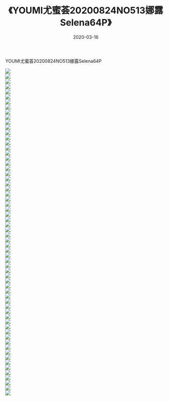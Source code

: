 ﻿---
layout: post
title:  《YOUMI尤蜜荟20200824NO513娜露Selena64P》
date:   2020-03-16
img: http://pic.660000.xyz/1:/性感/2020/YOUMI尤蜜荟20200824NO513娜露Selena64P/000.jpg
categories: [美女, 清纯, 唯美]
---

YOUMI尤蜜荟20200824NO513娜露Selena64P

  ![](http://pic.660000.xyz/1:/性感/2020/YOUMI尤蜜荟20200824NO513娜露Selena64P/001.jpg) <br> ![](http://pic.660000.xyz/1:/性感/2020/YOUMI尤蜜荟20200824NO513娜露Selena64P/002.jpg) <br> ![](http://pic.660000.xyz/1:/性感/2020/YOUMI尤蜜荟20200824NO513娜露Selena64P/003.jpg) <br> ![](http://pic.660000.xyz/1:/性感/2020/YOUMI尤蜜荟20200824NO513娜露Selena64P/004.jpg) <br> ![](http://pic.660000.xyz/1:/性感/2020/YOUMI尤蜜荟20200824NO513娜露Selena64P/005.jpg) <br> ![](http://pic.660000.xyz/1:/性感/2020/YOUMI尤蜜荟20200824NO513娜露Selena64P/006.jpg) <br> ![](http://pic.660000.xyz/1:/性感/2020/YOUMI尤蜜荟20200824NO513娜露Selena64P/007.jpg) <br> ![](http://pic.660000.xyz/1:/性感/2020/YOUMI尤蜜荟20200824NO513娜露Selena64P/008.jpg) <br> ![](http://pic.660000.xyz/1:/性感/2020/YOUMI尤蜜荟20200824NO513娜露Selena64P/009.jpg) <br> ![](http://pic.660000.xyz/1:/性感/2020/YOUMI尤蜜荟20200824NO513娜露Selena64P/010.jpg) <br> ![](http://pic.660000.xyz/1:/性感/2020/YOUMI尤蜜荟20200824NO513娜露Selena64P/011.jpg) <br> ![](http://pic.660000.xyz/1:/性感/2020/YOUMI尤蜜荟20200824NO513娜露Selena64P/012.jpg) <br> ![](http://pic.660000.xyz/1:/性感/2020/YOUMI尤蜜荟20200824NO513娜露Selena64P/013.jpg) <br> ![](http://pic.660000.xyz/1:/性感/2020/YOUMI尤蜜荟20200824NO513娜露Selena64P/014.jpg) <br> ![](http://pic.660000.xyz/1:/性感/2020/YOUMI尤蜜荟20200824NO513娜露Selena64P/015.jpg) <br> ![](http://pic.660000.xyz/1:/性感/2020/YOUMI尤蜜荟20200824NO513娜露Selena64P/016.jpg) <br> ![](http://pic.660000.xyz/1:/性感/2020/YOUMI尤蜜荟20200824NO513娜露Selena64P/017.jpg) <br> ![](http://pic.660000.xyz/1:/性感/2020/YOUMI尤蜜荟20200824NO513娜露Selena64P/018.jpg) <br> ![](http://pic.660000.xyz/1:/性感/2020/YOUMI尤蜜荟20200824NO513娜露Selena64P/019.jpg) <br> ![](http://pic.660000.xyz/1:/性感/2020/YOUMI尤蜜荟20200824NO513娜露Selena64P/020.jpg) <br> ![](http://pic.660000.xyz/1:/性感/2020/YOUMI尤蜜荟20200824NO513娜露Selena64P/021.jpg) <br> ![](http://pic.660000.xyz/1:/性感/2020/YOUMI尤蜜荟20200824NO513娜露Selena64P/022.jpg) <br> ![](http://pic.660000.xyz/1:/性感/2020/YOUMI尤蜜荟20200824NO513娜露Selena64P/023.jpg) <br> ![](http://pic.660000.xyz/1:/性感/2020/YOUMI尤蜜荟20200824NO513娜露Selena64P/024.jpg) <br> ![](http://pic.660000.xyz/1:/性感/2020/YOUMI尤蜜荟20200824NO513娜露Selena64P/025.jpg) <br> ![](http://pic.660000.xyz/1:/性感/2020/YOUMI尤蜜荟20200824NO513娜露Selena64P/026.jpg) <br> ![](http://pic.660000.xyz/1:/性感/2020/YOUMI尤蜜荟20200824NO513娜露Selena64P/027.jpg) <br> ![](http://pic.660000.xyz/1:/性感/2020/YOUMI尤蜜荟20200824NO513娜露Selena64P/028.jpg) <br> ![](http://pic.660000.xyz/1:/性感/2020/YOUMI尤蜜荟20200824NO513娜露Selena64P/029.jpg) <br> ![](http://pic.660000.xyz/1:/性感/2020/YOUMI尤蜜荟20200824NO513娜露Selena64P/030.jpg) <br> ![](http://pic.660000.xyz/1:/性感/2020/YOUMI尤蜜荟20200824NO513娜露Selena64P/031.jpg) <br> ![](http://pic.660000.xyz/1:/性感/2020/YOUMI尤蜜荟20200824NO513娜露Selena64P/032.jpg) <br> ![](http://pic.660000.xyz/1:/性感/2020/YOUMI尤蜜荟20200824NO513娜露Selena64P/033.jpg) <br> ![](http://pic.660000.xyz/1:/性感/2020/YOUMI尤蜜荟20200824NO513娜露Selena64P/034.jpg) <br> ![](http://pic.660000.xyz/1:/性感/2020/YOUMI尤蜜荟20200824NO513娜露Selena64P/035.jpg) <br> ![](http://pic.660000.xyz/1:/性感/2020/YOUMI尤蜜荟20200824NO513娜露Selena64P/036.jpg) <br> ![](http://pic.660000.xyz/1:/性感/2020/YOUMI尤蜜荟20200824NO513娜露Selena64P/037.jpg) <br> ![](http://pic.660000.xyz/1:/性感/2020/YOUMI尤蜜荟20200824NO513娜露Selena64P/038.jpg) <br> ![](http://pic.660000.xyz/1:/性感/2020/YOUMI尤蜜荟20200824NO513娜露Selena64P/039.jpg) <br> ![](http://pic.660000.xyz/1:/性感/2020/YOUMI尤蜜荟20200824NO513娜露Selena64P/040.jpg) <br> ![](http://pic.660000.xyz/1:/性感/2020/YOUMI尤蜜荟20200824NO513娜露Selena64P/041.jpg) <br> ![](http://pic.660000.xyz/1:/性感/2020/YOUMI尤蜜荟20200824NO513娜露Selena64P/042.jpg) <br> ![](http://pic.660000.xyz/1:/性感/2020/YOUMI尤蜜荟20200824NO513娜露Selena64P/043.jpg) <br> ![](http://pic.660000.xyz/1:/性感/2020/YOUMI尤蜜荟20200824NO513娜露Selena64P/044.jpg) <br> ![](http://pic.660000.xyz/1:/性感/2020/YOUMI尤蜜荟20200824NO513娜露Selena64P/045.jpg) <br> ![](http://pic.660000.xyz/1:/性感/2020/YOUMI尤蜜荟20200824NO513娜露Selena64P/046.jpg) <br> ![](http://pic.660000.xyz/1:/性感/2020/YOUMI尤蜜荟20200824NO513娜露Selena64P/047.jpg) <br> ![](http://pic.660000.xyz/1:/性感/2020/YOUMI尤蜜荟20200824NO513娜露Selena64P/048.jpg) <br> ![](http://pic.660000.xyz/1:/性感/2020/YOUMI尤蜜荟20200824NO513娜露Selena64P/049.jpg) <br> ![](http://pic.660000.xyz/1:/性感/2020/YOUMI尤蜜荟20200824NO513娜露Selena64P/050.jpg) <br> ![](http://pic.660000.xyz/1:/性感/2020/YOUMI尤蜜荟20200824NO513娜露Selena64P/051.jpg) <br> ![](http://pic.660000.xyz/1:/性感/2020/YOUMI尤蜜荟20200824NO513娜露Selena64P/052.jpg) <br> ![](http://pic.660000.xyz/1:/性感/2020/YOUMI尤蜜荟20200824NO513娜露Selena64P/053.jpg) <br> ![](http://pic.660000.xyz/1:/性感/2020/YOUMI尤蜜荟20200824NO513娜露Selena64P/054.jpg) <br> ![](http://pic.660000.xyz/1:/性感/2020/YOUMI尤蜜荟20200824NO513娜露Selena64P/055.jpg) <br> ![](http://pic.660000.xyz/1:/性感/2020/YOUMI尤蜜荟20200824NO513娜露Selena64P/056.jpg) <br> ![](http://pic.660000.xyz/1:/性感/2020/YOUMI尤蜜荟20200824NO513娜露Selena64P/057.jpg) <br> ![](http://pic.660000.xyz/1:/性感/2020/YOUMI尤蜜荟20200824NO513娜露Selena64P/058.jpg) <br> ![](http://pic.660000.xyz/1:/性感/2020/YOUMI尤蜜荟20200824NO513娜露Selena64P/059.jpg) <br> ![](http://pic.660000.xyz/1:/性感/2020/YOUMI尤蜜荟20200824NO513娜露Selena64P/060.jpg) <br> ![](http://pic.660000.xyz/1:/性感/2020/YOUMI尤蜜荟20200824NO513娜露Selena64P/061.jpg) <br> ![](http://pic.660000.xyz/1:/性感/2020/YOUMI尤蜜荟20200824NO513娜露Selena64P/062.jpg) <br> ![](http://pic.660000.xyz/1:/性感/2020/YOUMI尤蜜荟20200824NO513娜露Selena64P/063.jpg) <br> ![](http://pic.660000.xyz/1:/性感/2020/YOUMI尤蜜荟20200824NO513娜露Selena64P/064.jpg) <br>